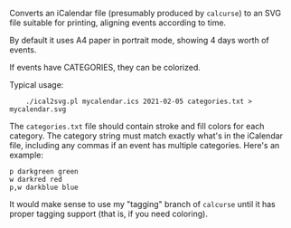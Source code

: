 Converts an iCalendar file (presumably produced by `calcurse`) to
an SVG file suitable for printing, aligning events according to time.

By default it uses A4 paper in portrait mode, showing 4 days worth of events.

If events have CATEGORIES, they can be colorized.

Typical usage:

```
	./ical2svg.pl mycalendar.ics 2021-02-05 categories.txt > mycalendar.svg
```

The `categories.txt` file should contain stroke and fill colors for each
category. The category string must match exactly what's in the iCalendar
file, including any commas if an event has multiple categories. Here's
an example:

```
p darkgreen green
w darkred red
p,w darkblue blue
```

It would make sense to use my "tagging" branch of `calcurse` until it has
proper tagging support (that is, if you need coloring).
